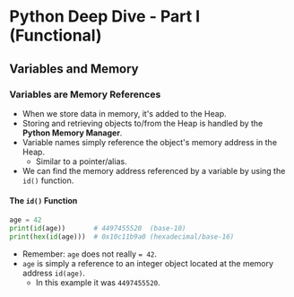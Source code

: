 # Python Deep Dive - Part I (Functional)

## Variables and Memory

### Variables are Memory References

- When we store data in memory, it's added to the Heap.
- Storing and retrieving objects to/from the Heap is handled by the **Python Memory Manager**.
- Variable names simply reference the object's memory address in the Heap.
  - Similar to a pointer/alias.
- We can find the memory address referenced by a variable by using the `id()` function.

#### The `id()` Function

```python
age = 42
print(id(age))       # 4497455520  (base-10)
print(hex(id(age)))  # 0x10c11b9a0 (hexadecimal/base-16)

```

- Remember: `age` does not really `= 42`.
- `age` is simply a reference to an integer object located at the memory address `id(age)`.
  - In this example it was `4497455520`.
